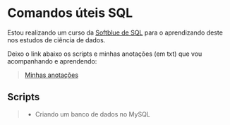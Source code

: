 # Comandos úteis SQL

Estou realizando um curso da [Softblue de SQL](https://www.softblue.com.br/site/curso/id/3/CURSO+DE+SQL+COMPLETO+BASICO+AO+AVANCADO+ON+LINE+BD03+GRATIS) para o aprendizando deste nos estudos de ciência de dados.

Deixo o link abaixo os scripts e minhas anotações (em txt) que vou acompanhando e aprendendo:

> [Minhas anotações](https://github.com/barbosarafael/Aprendizado-SQL/tree/master/Cursos/Softblue/Minhas%20anota%C3%A7%C3%B5es)

## Scripts 
> - Criando um banco de dados no MySQL 
